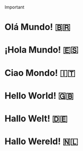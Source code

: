 > [!IMPORTANT]
> # <b>Olá Mundo!</b> 🇧🇷
> # <b>¡Hola Mundo!</b> 🇪🇸
> # <b>Ciao Mondo!</b> 🇮🇹
> # <b>Hello World!</b> 🇬🇧
> # <b>Hallo Welt!</b> 🇩🇪
> # <b>Hallo Wereld!</b> 🇳🇱
